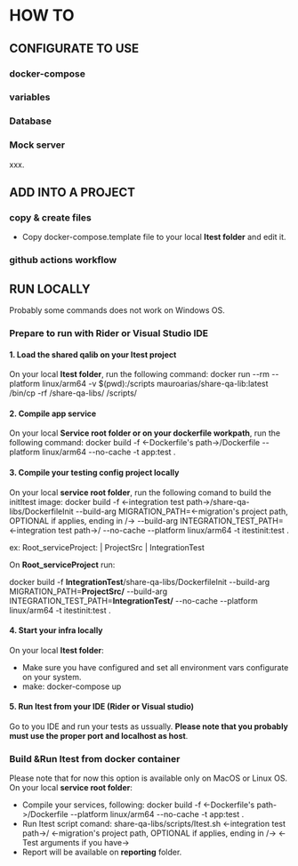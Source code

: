 # HOW TO

## CONFIGURATE TO USE

### docker-compose

### variables

### Database

### Mock server

xxx.

## ADD INTO A PROJECT

### copy & create files

- Copy docker-compose.template file to your local **Itest folder** and edit it.

### github actions workflow

## RUN LOCALLY

Probably some commands does not work on Windows OS.

### Prepare to run with Rider or Visual Studio IDE

#### 1. Load the shared qalib on your Itest project

On your local **Itest folder**, run the following command:
  docker run --rm --platform linux/arm64 -v $(pwd):/scripts mauroarias/share-qa-lib:latest /bin/cp -rf /share-qa-libs/ /scripts/

#### 2. Compile app service

On your local **Service root folder or on your dockerfile workpath**, run the following command:
  docker build -f <-Dockerfile's path->/Dockerfile --platform linux/arm64 --no-cache -t app:test .

#### 3. Compile your testing config project locally

On your local **service root folder**, run the following comand to build the initItest image:
  docker build -f <-integration test path->/share-qa-libs/DockerfileInit --build-arg MIGRATION_PATH=<-migration's project path, OPTIONAL if applies, ending in /-> --build-arg INTEGRATION_TEST_PATH=<-integration test path->/ --no-cache --platform linux/arm64 -t itestinit:test .

ex:
Root_serviceProject:
    | ProjectSrc
    | IntegrationTest

On **Root_serviceProject** run:

docker build -f **IntegrationTest**/share-qa-libs/DockerfileInit --build-arg MIGRATION_PATH=**ProjectSrc/** --build-arg INTEGRATION_TEST_PATH=**IntegrationTest/** --no-cache --platform linux/arm64 -t itestinit:test .

#### 4. Start your infra locally

On your local **Itest folder**:

- Make sure you have configured and set all environment vars configurate on your system.
- make:
    docker-compose up

#### 5. Run Itest from your IDE (Rider or Visual studio)

Go to you IDE and run your tests as ussually. **Please note that you probably must use the proper port and localhost as host**.

### Build &Run Itest from docker container

Please note that for now this option is available only on MacOS or Linux OS.
On your local **service root folder**:

- Compile your services, following:
  docker build -f <-Dockerfile's path->/Dockerfile --platform linux/arm64 --no-cache -t app:test .
- Run Itest script comand:
  share-qa-libs/scripts/Itest.sh <-integration test path->/ <-migration's project path, OPTIONAL if applies, ending in /-> <-Test arguments if you have->
- Report will be available on **reporting** folder.
